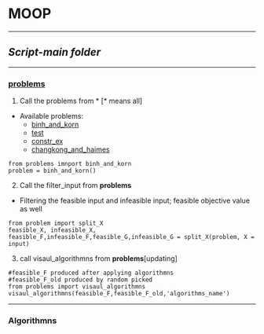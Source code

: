 # MOOP

----

## *Script-main folder*

----
### [problems](https://en.wikipedia.org/wiki/Test_functions_for_optimization)
  1. Call the problems from * [* means all]
  
   - Available problems:
      - [binh_and_korn](https://en.wikipedia.org/wiki/File:Binh_and_Korn_function.pdf)
      - [test](https://en.wikipedia.org/wiki/File:Test_function_4_-_Binh.pdf)
      - [constr_ex](https://en.wikipedia.org/wiki/File:Constr-Ex_problem.pdf)
      - [changkong_and_haimes](https://en.wikipedia.org/wiki/File:Chakong_and_Haimes_function.pdf)
  
   
```
from problems imnport binh_and_korn 
problem = binh_and_korn()
```
  2. Call the filter_input from **problems**

   - Filtering the feasible input and infeasible input; feasible objective value as well
```
from problem import split_X
feasible_X, infeasible_X, feasible_F,infeasible_F,feasible_G,infeasible_G = split_X(problem, X = input)
```

  3. call visaul_algorithmns from **problems**[updating]
```
#feasible_F produced after applying algorithmns
#feasible_F_old produced by random picked
from problems import visaul_algorithmns
visaul_algorithmns(feasible_F,feasible_F_old,'algorithms_name')

```
----
### Algorithmns
